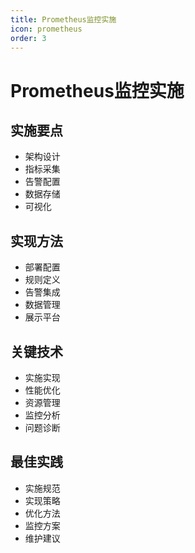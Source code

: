 ```yaml
---
title: Prometheus监控实施
icon: prometheus
order: 3
---
```


# Prometheus监控实施

## 实施要点
- 架构设计
- 指标采集
- 告警配置
- 数据存储
- 可视化

## 实现方法
- 部署配置
- 规则定义
- 告警集成
- 数据管理
- 展示平台

## 关键技术
- 实施实现
- 性能优化
- 资源管理
- 监控分析
- 问题诊断

## 最佳实践
- 实施规范
- 实现策略
- 优化方法
- 监控方案
- 维护建议
